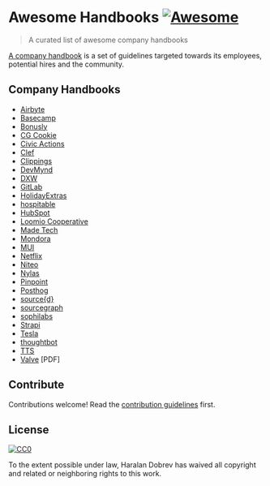 Awesome Handbooks [![Awesome](https://cdn.rawgit.com/sindresorhus/awesome/d7305f38d29fed78fa85652e3a63e154dd8e8829/media/badge.svg)](https://github.com/sindresorhus/awesome)
=================

> A curated list of awesome company handbooks

[A company handbook](https://en.wikipedia.org/wiki/Employee_handbook)
is a set of guidelines targeted
towards its employees, potential hires and the community.

Company Handbooks
-------

- [Airbyte](https://handbook.airbyte.com/)
- [Basecamp](https://github.com/basecamp/handbook)
- [Bonusly](https://github.com/bonusly/un-handbook)
- [CG Cookie](https://github.com/CGCookie/handbook)
- [Civic Actions](https://handbook.civicactions.com/en/latest/README/)
- [Clef](https://github.com/clef/handbook)
- [Clippings](https://github.com/clippings/join-us)
- [DevMynd](https://github.com/devmynd/handbook)
- [DXW](https://playbook.dxw.com/)
- [GitLab](https://about.gitlab.com/handbook/)
- [HolidayExtras](https://github.com/holidayextras/culture)
- [hospitable](https://www.notion.so/Applicant-Handbook-a60a560456f24c39b319b7ff2038069b)
- [HubSpot](https://www.hubspot.com/jobs/culture)
- [Loomio Cooperative](https://github.com/loomio/loomio-coop-handbook)
- [Made Tech](https://github.com/madetech/handbook)
- [Mondora](https://github.com/mondora/handbook)
- [MUI](https://mui-org.notion.site/mui-org/Handbook-f086d47e10794d5e839aef9dc67f324b)
- [Netflix](https://jobs.netflix.com/culture)
- [Niteo](https://github.com/niteoweb/handbook)
- [Nylas](https://github.com/nylas/handbook)
- [Pinpoint](https://github.com/pinpt/handbook)
- [Posthog](https://posthog.com/handbook)
- [source{d}](https://github.com/src-d/guide)
- [sourcegraph](https://github.com/sourcegraph/handbook)
- [sophilabs](https://github.com/sophilabs/playbook)
- [Strapi](https://handbook.strapi.io)
- [Tesla](https://www.scribd.com/document/446927426/Tesla-Anti-Handbook-Handbook?secret_password=tL7xWs12RWRhuakJfoYs)
- [thoughtbot](https://thoughtbot.com/playbook)
- [TTS](https://handbook.tts.gsa.gov/)
- [Valve](http://media.steampowered.com/apps/valve/Valve_Handbook_LowRes.pdf) [PDF]

Contribute
----------

Contributions welcome! Read the [contribution guidelines](contributing.md) first.

License
-------

[![CC0](http://mirrors.creativecommons.org/presskit/buttons/88x31/svg/cc-zero.svg)](http://creativecommons.org/publicdomain/zero/1.0)

To the extent possible under law, Haralan Dobrev has waived all copyright and
related or neighboring rights to this work.
